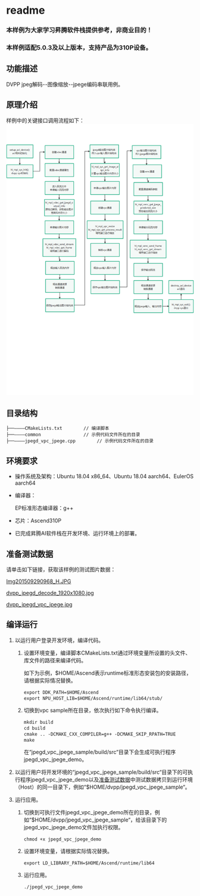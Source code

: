 # readme<a name="ZH-CN_TOPIC_0000001073131184"></a>

### 本样例为大家学习昇腾软件栈提供参考，非商业目的！
### 本样例适配5.0.3及以上版本，支持产品为310P设备。


## 功能描述<a name="section09679311389"></a>

DVPP jpeg解码--图像缩放--jpege编码串联用例。

## 原理介绍<a name="section19985135703818"></a>

样例中的关键接口调用流程如下：
![输入图片说明](jpege_vpc_jpege2.png)


## 目录结构<a name="section86232112399"></a>


```
├──————CMakeLists.txt        // 编译脚本
├──————common                // 示例代码文件所在的目录
├──————jpegd_vpc_jpege.cpp        // 示例代码文件所在的目录
```

## 环境要求<a name="section10528164623911"></a>

- 操作系统及架构：Ubuntu 18.04 x86\_64、Ubuntu 18.04 aarch64、EulerOS aarch64

-   编译器：

    EP标准形态编译器：g++

- 芯片：Ascend310P

- 已完成昇腾AI软件栈在开发环境、运行环境上的部署。


## 准备测试数据<a name="section13765133092318"></a>

请单击如下链接，获取该样例的测试图片数据：

[Img201509290968_H.JPG](https://obs-9be7.obs.cn-east-2.myhuaweicloud.com/data/dvpp_sample_input_data/Img201509290968_H.JPG)

[dvpp_jpegd_decode_1920x1080.jpg](https://obs-9be7.obs.cn-east-2.myhuaweicloud.com/data/dvpp_sample_input_data/dvpp_jpegd_decode_1920x1080.jpg)

[dvpp_jpegd_vpc_jpege.jpg](https://obs-9be7.obs.cn-east-2.myhuaweicloud.com/data/dvpp_sample_input_data/dvpp_jpegd_vpc_jpege.jpg)


## 编译运行

1. 以运行用户登录开发环境，编译代码。

   1. 设置环境变量，编译脚本CMakeLists.txt通过环境变量所设置的头文件、库文件的路径来编译代码。

      如下为示例，$HOME/Ascend表示runtime标准形态安装包的安装路径，请根据实际情况替换。

      ```
      export DDK_PATH=$HOME/Ascend
      export NPU_HOST_LIB=$HOME/Ascend/runtime/lib64/stub/
      ```
   2. 切换到vpc sample所在目录，依次执行如下命令执行编译。

      ```
      mkdir build
      cd build
      cmake .. -DCMAKE_CXX_COMPILER=g++ -DCMAKE_SKIP_RPATH=TRUE
      make
      ```

      在“jpegd_vpc_jpege_sample/build/src“目录下会生成可执行程序jpegd_vpc_jpege_demo。


2. 以运行用户将开发环境的“jpegd_vpc_jpege_sample/build/src“目录下的可执行程序jpegd_vpc_jpege_demo以及[准备测试数据](#section13765133092318)中测试数据拷贝到运行环境（Host）的同一目录下，例如“$HOME/dvpp/jpegd_vpc_jpege_sample“。

3. 运行应用。

   1. 切换到可执行文件jpegd_vpc_jpege_demo所在的目录，例如“$HOME/dvpp/jpegd_vpc_jpege_sample“，给该目录下的jpegd_vpc_jpege_demo文件加执行权限。

      ```
      chmod +x jpegd_vpc_jpege_demo
      ```

   2. 设置环境变量，请根据实际情况替换。

      ```
      export LD_LIBRARY_PATH=$HOME/Ascend/runtime/lib64
      ```

   3. <a name="li163081446761"></a>运行应用。

      ```
      ./jpegd_vpc_jpege_demo
      ```